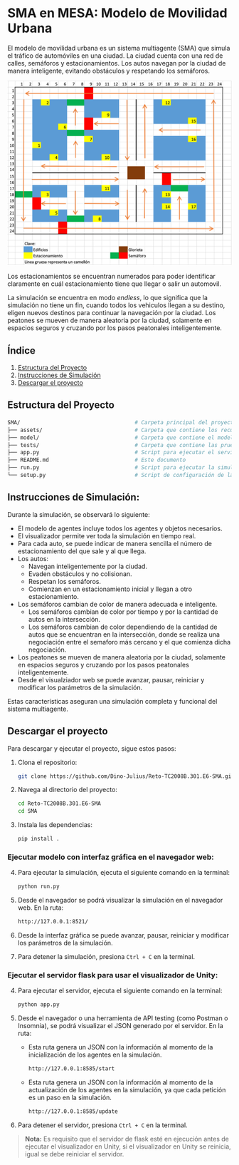SMA en MESA: Modelo de Movilidad Urbana
========================

El modelo de movilidad urbana es un sistema multiagente (SMA) que simula el tráfico de automóviles en una ciudad. La ciudad cuenta con una red de calles, semáforos y estacionamientos. Los autos navegan por la ciudad de manera inteligente, evitando obstáculos y respetando los semáforos.

![Mapa de la ciudad](assets/image.png)

Los estacionamientos se encuentran numerados para poder identificar claramente en cuál estacionamiento tiene que llegar o salir un automovil.

La simulación se encuentra en modo *endless*, lo que significa que la simulación no tiene un fin, cuando todos los vehiculos llegan a su destino, eligen nuevos destinos para continuar la navegación por la ciudad. Los peatones se mueven de manera aleatoria por la ciudad, solamente en espacios seguros y cruzando por los pasos peatonales inteligentemente.

## Índice

1. [Estructura del Proyecto](#estructura-del-proyecto)
2. [Instrucciones de Simulación](#instrucciones-de-simulación)
3. [Descargar el proyecto](#descargar-el-proyecto)

## Estructura del Proyecto

```bash
SMA/                                    # Carpeta principal del proyecto
├── assets/                             # Carpeta que contiene los recursos necesarios para la simulación
├── model/                              # Carpeta que contiene el modelo de agentes
├── tests/                              # Carpeta que contiene las pruebas del modelo de agentes
├── app.py                              # Script para ejecutar el servidor 
├── README.md                           # Este documento
├── run.py                              # Script para ejecutar la simulación
└── setup.py                            # Script de configuración de la simulación
```

## Instrucciones de Simulación:

Durante la simulación, se observará lo siguiente:

- El modelo de agentes incluye todos los agentes y objetos necesarios.
- El visualizador permite ver toda la simulación en tiempo real.
- Para cada auto, se puede indicar de manera sencilla el número de estacionamiento del que sale y al que llega.
- Los autos:
    - Navegan inteligentemente por la ciudad.
    - Evaden obstáculos y no colisionan.
    - Respetan los semáforos.
    - Comienzan en un estacionamiento inicial y llegan a otro estacionamiento.
- Los semáforos cambian de color de manera adecuada e inteligente.
    - Los semáforos cambian de color por tiempo y por la cantidad de autos en la intersección.
    - Los semáforos cambian de color dependiendo de la cantidad de autos que se encuentran en la intersección, donde se realiza una negociación entre el semaforo más cercano y el que comienza dicha negociación.
- Los peatones se mueven de manera aleatoria por la ciudad, solamente en espacios seguros y cruzando por los pasos peatonales inteligentemente.
- Desde el visualziador web se puede avanzar, pausar, reiniciar y modificar los parámetros de la simulación.

Estas características aseguran una simulación completa y funcional del sistema multiagente.

## Descargar el proyecto

Para descargar y ejecutar el proyecto, sigue estos pasos:

1. Clona el repositorio:
    ```sh
    git clone https://github.com/Dino-Julius/Reto-TC2008B.301.E6-SMA.git
    ```

2. Navega al directorio del proyecto:
    ```sh
    cd Reto-TC2008B.301.E6-SMA
    cd SMA
    ```

3. Instala las dependencias:
    ```sh
    pip install .
    ```

### Ejecutar modelo con interfaz gráfica en el navegador web:

4. Para ejecutar la simulación, ejecuta el siguiente comando en la terminal:
    ```sh
    python run.py
    ```

5. Desde el navegador se podrá visualizar la simulación en el navegador web. En la ruta:
    ```sh
    http://127.0.0.1:8521/
    ```

6. Desde la interfaz gráfica se puede avanzar, pausar, reiniciar y modificar los parámetros de la simulación.

7. Para detener la simulación, presiona `Ctrl + C` en la terminal.

### Ejecutar el servidor flask para usar el visualizador de Unity:

4. Para ejecutar el servidor, ejecuta el siguiente comando en la terminal:  
    ```sh
    python app.py
    ```

5. Desde el navegador o una herramienta de API testing (como Postman o Insomnia), se podrá visualizar el JSON generado por el servidor. En la ruta:
    
    - Esta ruta genera un JSON con la información al momento de la inicialización de los agentes en la simulación.
        ```sh
        http://127.0.0.1:8585/start
        ```

    - Esta ruta genera un JSON con la información al momento de la actualización de los agentes en la simulación, ya que cada petición es un paso en la simulación.
        ```sh
        http://127.0.0.1:8585/update
        ```

6. Para detener el servidor, presiona `Ctrl + C` en la terminal.

> **Nota:** Es requisito que el servidor de flask esté en ejecución antes de ejecutar el visualizador en Unity, si el visualizador en Unity se reinicia, igual se debe reiniciar el servidor.